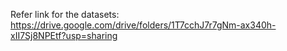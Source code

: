 Refer link for the datasets: https://drive.google.com/drive/folders/1T7cchJ7r7gNm-ax340h-xII7Sj8NPEtf?usp=sharing
